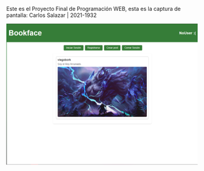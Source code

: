 Este es el Proyecto Final de Programación WEB, esta es la captura de pantalla:
Carlos Salazar | 2021-1932

![Mi captura de pantalla](Captura.PNG)